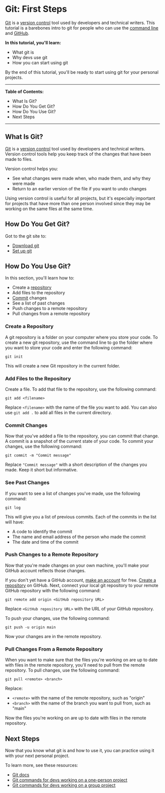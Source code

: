 # Git: First Steps

[Git](https://git-scm.com/) is a [version control](https://en.wikipedia.org/wiki/Version_control) tool used by developers and technical writers. This tutorial is a barebones intro to git for people who can use the [command line](https://en.wikipedia.org/wiki/Command-line_interface) and [GitHub](https://github.com).

**In this tutorial, you'll learn:**
- What git is
- Why devs use git
- How you can start using git

By the end of this tutorial, you'll be ready to start using git for your personal projects.

---
**Table of Contents:**
- What Is Git?
- How Do You Get Git?
- How Do You Use Git?
- Next Steps
---

## What Is Git?

[Git](https://git-scm.com/) is a [version control](https://en.wikipedia.org/wiki/Version_control) tool used by developers and technical writers. Version control tools help you keep track of the changes that have been made to files.

Version control helps you:
- See what changes were made when, who made them, and why they were made
- Return to an earlier version of the file if you want to undo changes

Using version control is useful for all projects, but it's especially important for projects that have more than one person involved since they may be working on the same files at the same time.

## How Do You Get Git?

Got to the git site to:
- [Download git](https://git-scm.com/downloads)
- [Set up git](https://git-scm.com/book/en/v2/Getting-Started-First-Time-Git-Setup)

## How Do You Use Git?

In this section, you'll learn how to:
- Create a [repository](https://en.wikipedia.org/wiki/Repository_(version_control))
- Add files to the repository
- [Commit](https://en.wikipedia.org/wiki/Commit_(version_control)) changes
- See a list of past changes
- Push changes to a remote repository
- Pull changes from a remote repository

### Create a Repository

A git repository is a folder on your computer where you store your code. To create a new git repository, use the command line to go the folder where you want to store your code and enter the following command:

```
git init
```

This will create a new Git repository in the current folder.

### Add Files to the Repository

Create a file. To add that file to the repository, use the following command:

```
git add <filename>
```

Replace `<filename>` with the name of the file you want to add. You can also use `git add .` to add all files in the current directory.

### Commit Changes

Now that you've added a file to the repository, you can commit that change. A commit is a snapshot of the current state of your code. To commit your changes, use the following command:

```
git commit -m "Commit message"
```

Replace `"Commit message"` with a short description of the changes you made. Keep it short but informative.

### See Past Changes

If you want to see a list of changes you've made, use the following command:

```
git log
```

This will give you a list of previous commits. Each of the commits in the list will have:
- A code to identify the commit
- The name and email address of the person who made the commit
- The date and time of the commit

### Push Changes to a Remote Repository

Now that you're made changes on your own machine, you'll make your GitHub account reflects those changes. 

If you don't yet have a GitHub account, [make an account](https://github.com/join) for free. [Create a repository](https://docs.github.com/en/get-started/quickstart/create-a-repo) on GitHub. Next, connect your local git repository to your remote GitHub repository with the following command:

```
git remote add origin <GitHub repository URL>
```

Replace `<GitHub repository URL>` with the URL of your GitHub repository.

To push your changes, use the following command:

```
git push -u origin main
```

Now your changes are in the remote repository.

### Pull Changes From a Remote Repository
When you want to make sure that the files you're working on are up to date with files in the remote repository, you'll need to pull from the remote repository. To pull changes, use the following command:

```
git pull <remote> <branch>
```

Replace:
- `<remote>` with the name of the remote repository, such as "origin"
- `<branch>` with the name of the branch you want to pull from, such as "main"

Now the files you're working on are up to date with files in the remote repository.

## Next Steps
Now that you know what git is and how to use it, you can practice using it with your next personal project.

To learn more, see these resources:
- [Git docs](https://git-scm.com/docs/)
- [Git commands for devs working on a one-person project](https://git-scm.com/docs/giteveryday#STANDALONE)
- [Git commands for devs working on a group project](https://git-scm.com/docs/giteveryday#PARTICIPANT)
